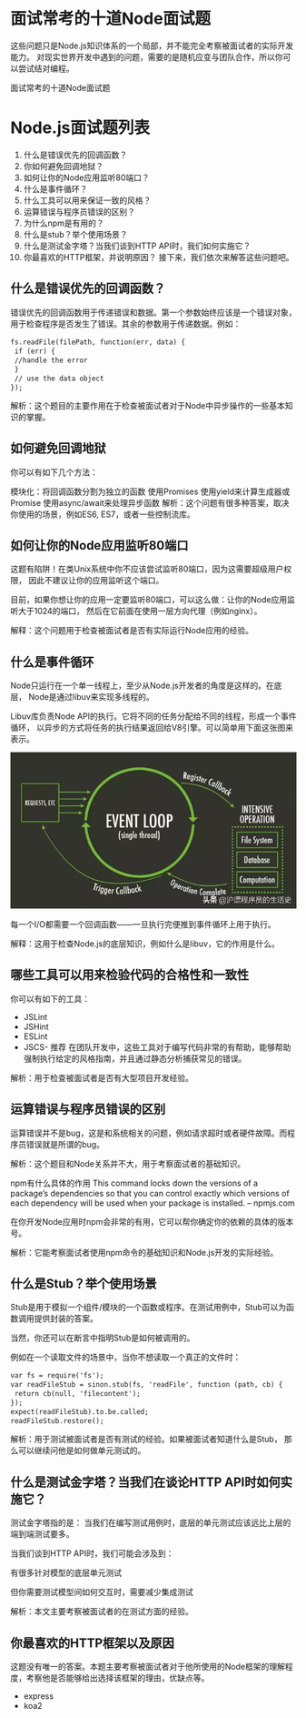 # 面试常考的十道Node面试题


这些问题只是Node.js知识体系的一个局部，并不能完全考察被面试者的实际开发能力。
对现实世界开发中遇到的问题，需要的是随机应变与团队合作，所以你可以尝试结对编程。

面试常考的十道Node面试题
# Node.js面试题列表
1. 什么是错误优先的回调函数？
1. 你如何避免回调地狱？
1. 如何让你的Node应用监听80端口？
1. 什么是事件循环？
1. 什么工具可以用来保证一致的风格？
1. 运算错误与程序员错误的区别？
1. 为什么npm是有用的？
1. 什么是stub？举个使用场景？
1. 什么是测试金字塔？当我们谈到HTTP API时，我们如何实施它？
1. 你最喜欢的HTTP框架，并说明原因？
接下来，我们依次来解答这些问题吧。

## 什么是错误优先的回调函数？
错误优先的回调函数用于传递错误和数据。第一个参数始终应该是一个错误对象， 用于检查程序是否发生了错误。其余的参数用于传递数据。例如：
```
fs.readFile(filePath, function(err, data) { 
 if (err) {
 //handle the error
 }
 // use the data object
});
```
解析：这个题目的主要作用在于检查被面试者对于Node中异步操作的一些基本知识的掌握。

## 如何避免回调地狱
你可以有如下几个方法：

模块化：将回调函数分割为独立的函数
使用Promises
使用yield来计算生成器或Promise
使用async/await来处理异步函数
解析：这个问题有很多种答案，取决你使用的场景，例如ES6, ES7，或者一些控制流库。

## 如何让你的Node应用监听80端口
这题有陷阱！在类Unix系统中你不应该尝试监听80端口，因为这需要超级用户权限， 因此不建议让你的应用监听这个端口。

目前，如果你想让你的应用一定要监听80端口，可以这么做：让你的Node应用监听大于1024的端口， 然后在它前面在使用一层方向代理（例如nginx）。

解释：这个问题用于检查被面试者是否有实际运行Node应用的经验。

## 什么是事件循环
Node只运行在一个单一线程上，至少从Node.js开发者的角度是这样的。在底层， Node是通过libuv来实现多线程的。

Libuv库负责Node API的执行。它将不同的任务分配给不同的线程，形成一个事件循环， 以异步的方式将任务的执行结果返回给V8引擎。可以简单用下面这张图来表示。

![libuv-event-loop](../img/js/libuv-event-loop.png)

每一个I/O都需要一个回调函数——一旦执行完便推到事件循环上用于执行。

解释：这用于检查Node.js的底层知识，例如什么是libuv，它的作用是什么。

## 哪些工具可以用来检验代码的合格性和一致性
你可以有如下的工具：

* JSLint
* JSHint
* ESLint
* JSCS- 推荐
在团队开发中，这些工具对于编写代码非常的有帮助，能够帮助强制执行给定的风格指南，并且通过静态分析捕获常见的错误。

解析：用于检查被面试者是否有大型项目开发经验。

## 运算错误与程序员错误的区别
运算错误并不是bug，这是和系统相关的问题，例如请求超时或者硬件故障。而程序员错误就是所谓的bug。

解析：这个题目和Node关系并不大，用于考察面试者的基础知识。

npm有什么具体的作用
This command locks down the versions of a package’s dependencies so that you can control exactly which versions of each dependency will be used when your package is installed. – npmjs.com

在你开发Node应用时npm会非常的有用，它可以帮你确定你的依赖的具体的版本号。

解析：它能考察面试者使用npm命令的基础知识和Node.js开发的实际经验。

## 什么是Stub？举个使用场景
Stub是用于模拟一个组件/模块的一个函数或程序。在测试用例中，Stub可以为函数调用提供封装的答案。

当然，你还可以在断言中指明Stub是如何被调用的。

例如在一个读取文件的场景中，当你不想读取一个真正的文件时：
```
var fs = require('fs');
var readFileStub = sinon.stub(fs, 'readFile', function (path, cb) { 
 return cb(null, 'filecontent');
});
expect(readFileStub).to.be.called; 
readFileStub.restore();
```
解析：用于测试被面试者是否有测试的经验。如果被面试者知道什么是Stub， 那么可以继续问他是如何做单元测试的。

## 什么是测试金字塔？当我们在谈论HTTP API时如何实施它？
测试金字塔指的是： 当我们在编写测试用例时，底层的单元测试应该远比上层的端到端测试要多。

当我们谈到HTTP API时，我们可能会涉及到：

有很多针对模型的底层单元测试

但你需要测试模型间如何交互时，需要减少集成测试

解析：本文主要考察被面试者的在测试方面的经验。

## 你最喜欢的HTTP框架以及原因
这题没有唯一的答案。本题主要考察被面试者对于他所使用的Node框架的理解程度，考察他是否能够给出选择该框架的理由，优缺点等。

* express
* koa2